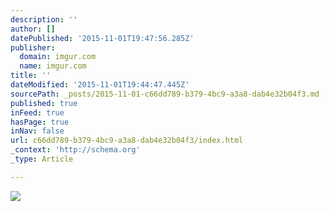 ```yaml
---
description: ''
author: []
datePublished: '2015-11-01T19:47:56.285Z'
publisher:
  domain: imgur.com
  name: imgur.com
title: ''
dateModified: '2015-11-01T19:44:47.445Z'
sourcePath: _posts/2015-11-01-c66dd789-b379-4bc9-a3a8-dab4e32b04f3.md
published: true
inFeed: true
hasPage: true
inNav: false
url: c66dd789-b379-4bc9-a3a8-dab4e32b04f3/index.html
_context: 'http://schema.org'
_type: Article

---
```

![](http://i.imgur.com/IHIWrcV.png)